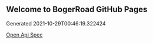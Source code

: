 ## Welcome to BogerRoad GitHub Pages

Generated 2021-10-29T00:46:19.322424

[Open Api Spec](./openapi.yaml)

